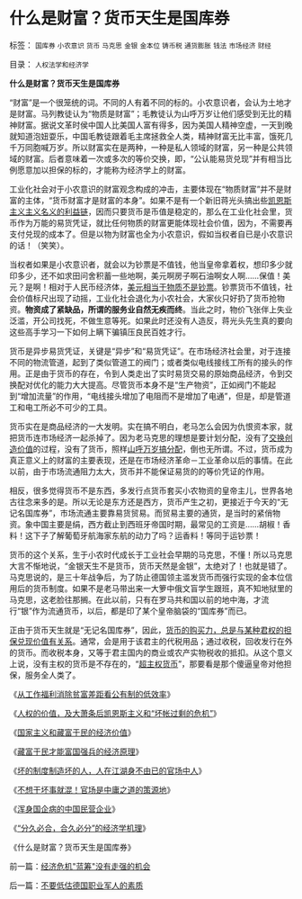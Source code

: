 # 什么是财富？货币天生是国库券

标签： `国库券` `小农意识` `货币` `马克思` `金银` `金本位` `铸币税` `通货膨胀` `钱法` `市场经济` `财经` 

目录： `人权法学和经济学`

**什么是财富？货币天生是国库券**

“财富”是一个很笼统的词。不同的人有着不同的标的。小农意识者，会认为土地才是财富。马列教徒认为“物质是财富”；毛教徒认为山呼万岁让他们感受到无比的精神财富。据说文革时侯中国人比美国人富有得多，因为美国人精神空虚，一天到晚就知道泡妞耍乐，中国毛教徒跟着毛主席拯救全人类，精神财富无比丰富，饿死几千万同胞喊万岁。所以财富实在是两种，一种是私人领域的财富，另一种是公共领域的财富。后者意味着一次或多次的等价交换，即，“公认能易货兑现”并有相当比例愿意加以担保的标的，才能称为经济学上的财富。

工业化社会对于小农意识的财富观念构成的冲击，主要体现在“物质财富”并不是财富的主体，“货币财富才是财富的本身”。如果不是有一个新旧蒋光头搞出些[凯恩斯主义主义名义的利益链](../../../2009/4/22/费雪教条之通货紧缩有害论背后的资产利益链.md)，因而只要货币是币值是稳定的，那么在工业化社会里，货币作为万能的易货凭证，就比任何物质的财富更能体现社会价值，因为，不需要再支付兑现的成本了。但是以物为财富也全为小农意识，假如当权者自已是小农意识的话！（笑笑）。

当权者如果是小农意识者，就会以为钞票是不值钱，他当皇帝拿着权，想印多少就印多少，还不如求田问舍积蓄一些地啊，美元啊房子啊石油啊女人啊……保值！美元？是啊！相对于人民币经济体，[美元相当于物质不是钞票](../../../2009/2/14/外汇不是钱，是物资！“分国企，分外汇”难言吉凶.md)。钞票货币不值钱，社会价值标尺出现了动摇，工业化社会退化为小农社会，大家伙只好扔了货币抢物资。**物资成了紧缺品，所谓的服务业自然无疾而终**。当此之时，物价飞张伴上失业泛滥，开公司找死，不做生意等死。如果此时还没有人造反，蒋光头先生真的要向这些高手学习一下如何上瞒下骗镇压良民百姓才行。

货币是异步易货凭证，关键是“异步”和“易货凭证”。在市场经济社会里，对于连接不同的物流管道，起到了类似管道工的阀门；或者类似电线接线工所有的接头的作用。正是由于货币的存在，令到人类走出了实时易货交易的原始商品经济，令到交换配对优化的能力大大提高。尽管货币本身不是“生产物资”，正如阀门不能起到“增加流量”的作用，“电线接头增加了电阻而不是增加了电通”，但是，却是管道工和电工所必不可少的工具。

货币实在是商品经济的一大发明。实在搞不明白，老马怎么会因为仇恨资本家，就把货币连市场经济一起杀掉了。因为老马克思的理想是要计划分配，没有了[交换创造价值](../../../2008/8/25/价值守恒定律：交换决定价值，政府采购与泡沫GDP.md)的过程，没有了货币，照样[山呼万岁搞分配](../../../2009/6/2/埋葬凯恩斯主义：盲人摸象的菲利普斯曲线.md)，倒也无所谓。不过，货币成为真正意义上的财富的主要表现，还是在市场经济革命－工业革命以后的事情。在此以前，由于市场流通阻力太大，货币并不能保证易货的的等价凭证的作用。

相反，很多觉得货币不是东西，多发行点货币套买小农物资的皇帝主儿，世界各地古往念来多的是。所以无论是东方还是西方，货币产生之初，更接近于今天的“无记名国库券”，市场流通主要靠易货贸易。而贸易主要的通货，是当时的紧俏物资。象中国主要是绢，西方截止到西班牙帝国时期，最常见的工资是……胡椒！香料！这下子了解葡萄牙航海家东航的动力了吗？运香料！等同于运钞票！

货币的这个关系，生于小农时代成长于工业社会早期的马克思，不懂！所以马克思大言不惭地说，“金银天生不是货币，货币天然是金银”，太绝对了！也就是错了。马克思说的，是三十年战争后，为了防止德国领主滥发货币而强行实现的金本位信用后的货币制度。如果不是老马带出来一大箩中俄文盲学生跟班，真不知地狱里的马克思，这老脸往那搁。在此以前，只有在罗马共和国以前的地中海，才流行“银”作为流通货币，以后，都是印了某个皇帝脑袋的“国库券”而已。

正由于货币天生就是“无记名国库券”，因此，[货币的购买力，总是与某种君权的担保兑现价值有关系](../../../2009/7/28/中国实体经济健康后人民币自然国际化.md)。通常，会是用于该君主的代税用品；通过收税，回收发行在外的货币。而收税本身，又等于君主国内的商业或农产实物税收的抵扣。从这个意义上说，没有主权的货币是不存在的，“[超主权货币](../../../2009/3/29/外汇投资管理办法;保障房的厕所;周小川新瓶旧酒笨主意.md)”，那要看是那个傻逼皇帝对他担保，服务全人类了。



《[从工作福利消除贫富差距看公有制的低效率](../../../2009/11/28/从工作福利消除贫富差距看公有制的低效率.md)》

《[人权的价值，及大萧条后凯恩斯主义和“坏帐过剩的危机”](../../../2009/11/29/大萧条后凯恩斯主义和“坏帐过剩的危机”.md)》

《[国家主义和藏富于民的经济价值](../../../2009/11/30/国家主义和藏富于民的经济价值.md)》

《[藏富于民才能富国强兵的经济原理](../../../2009/12/1/藏富于民才能富国强兵的经济原理.md)》

《[坏的制度制造坏的人，人在江湖身不由已的官场中人](../../../2009/12/1/“人在江湖，身不由已”.md)》

《[不想干坏事就混！官场是中庸之道的策源地](../../../2009/12/2/混！中庸之道的策源地.md)》

《[浑身国企病的中国民营企业](../../../2009/12/2/浑身国企病的中国民营企业.md)》

《[“分久必合，合久必分”的经济学机理](../../../2009/12/3/“分久必合，合久必分”.md)》

《什么是财富？货币天生是国库券》



前一篇：[经济危机&quot;蓝筹&quot;没有走强的机会](../../../2009/12/3/经济危机&quot;蓝筹&quot;没有走强的机会.md)

后一篇：[不要低估德国职业军人的素质](../../../2009/12/3/不要低估德国职业军人的素质.md)